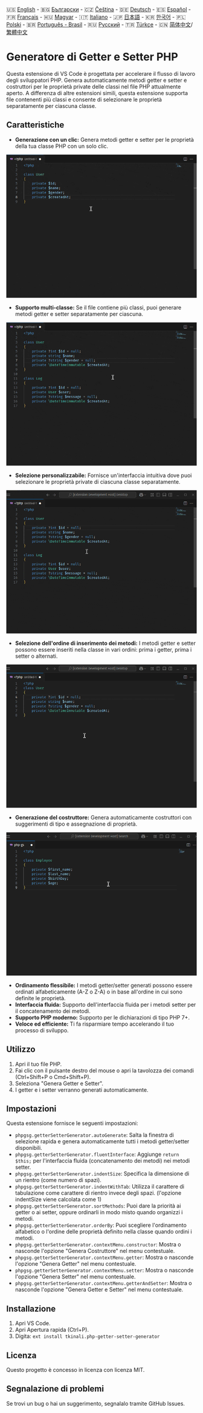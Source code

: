 🇺🇸 [English](./README.md) - 🇧🇬 [Български](./README_BG.md) - 🇨🇿 [Čeština](./README_CS.md) - 🇩🇪 [Deutsch](./README_DE.md) - 🇪🇸 [Español](./README_ES.md) - 🇫🇷 [Français](./README_FR.md) - 🇭🇺 [Magyar](./README_HU.md) - 🇮🇹 [Italiano](./README_IT.md) - 🇯🇵 [日本語](./README_JA.md) - 🇰🇷 [한국어](./README_KO.md) - 🇵🇱 [Polski](./README_PL.md) - 🇧🇷 [Português - Brasil](./README_PT-BR.md) - 🇷🇺 [Русский](./README_RU.md) - 🇹🇷 [Türkçe](./README_TR.md) - 🇨🇳 [简体中文](./README_ZH-CN.md)/[繁體中文](./README_ZH-TW.md)

# Generatore di Getter e Setter PHP

Questa estensione di VS Code è progettata per accelerare il flusso di lavoro degli sviluppatori PHP. Genera automaticamente metodi getter e setter e costruttori per le proprietà private delle classi nel file PHP attualmente aperto. A differenza di altre estensioni simili, questa estensione supporta file contenenti più classi e consente di selezionare le proprietà separatamente per ciascuna classe.

## Caratteristiche

- **Generazione con un clic:** Genera metodi getter e setter per le proprietà della tua classe PHP con un solo clic.

![Generazione con un clic](images/one-click.gif "Generazione con un clic")

- **Supporto multi-classe:** Se il file contiene più classi, puoi generare metodi getter e setter separatamente per ciascuna.

![Supporto multi-classe](images/multi-class.gif "Supporto multi-classe")

- **Selezione personalizzabile:** Fornisce un'interfaccia intuitiva dove puoi selezionare le proprietà private di ciascuna classe separatamente.

![Selezione personalizzabile](images/property-select.gif "Selezione personalizzabile")

- **Selezione dell'ordine di inserimento dei metodi:** I metodi getter e setter possono essere inseriti nella classe in vari ordini: prima i getter, prima i setter o alternati.

![Selezione dell'ordine di inserimento dei metodi](images/flexible-sort.gif "Selezione dell'ordine di inserimento dei metodi")

- **Generazione del costruttore:** Genera automaticamente costruttori con suggerimenti di tipo e assegnazione di proprietà.

![Generazione del costruttore](images/constructor.gif "Generazione del costruttore")

- **Ordinamento flessibile:** I metodi getter/setter generati possono essere ordinati alfabeticamente (A-Z o Z-A) o in base all'ordine in cui sono definite le proprietà.
- **Interfaccia fluida:** Supporto dell'interfaccia fluida per i metodi setter per il concatenamento dei metodi.
- **Supporto PHP moderno:** Supporto per le dichiarazioni di tipo PHP 7+.
- **Veloce ed efficiente:** Ti fa risparmiare tempo accelerando il tuo processo di sviluppo.

## Utilizzo

1. Apri il tuo file PHP.
2. Fai clic con il pulsante destro del mouse o apri la tavolozza dei comandi (Ctrl+Shift+P o Cmd+Shift+P).
3. Seleziona "Genera Getter e Setter".
4. I getter e i setter verranno generati automaticamente.

## Impostazioni

Questa estensione fornisce le seguenti impostazioni:

- `phpgsg.getterSetterGenerator.autoGenerate`: Salta la finestra di selezione rapida e genera automaticamente tutti i metodi getter/setter disponibili.
- `phpgsg.getterSetterGenerator.fluentInterface`: Aggiunge `return $this;` per l'interfaccia fluida (concatenamento dei metodi) nei metodi setter.
- `phpgsg.getterSetterGenerator.indentSize`: Specifica la dimensione di un rientro (come numero di spazi).
- `phpgsg.getterSetterGenerator.indentWithTab`: Utilizza il carattere di tabulazione come carattere di rientro invece degli spazi. (l'opzione indentSize viene calcolata come 1)
- `phpgsg.getterSetterGenerator.sortMethods`: Puoi dare la priorità ai getter o ai setter, oppure ordinarli in modo misto quando organizzi i metodi.
- `phpgsg.getterSetterGenerator.orderBy`: Puoi scegliere l'ordinamento alfabetico o l'ordine delle proprietà definito nella classe quando ordini i metodi.
- `phpgsg.getterSetterGenerator.contextMenu.constructor`: Mostra o nasconde l'opzione "Genera Costruttore" nel menu contestuale.
- `phpgsg.getterSetterGenerator.contextMenu.getter`: Mostra o nasconde l'opzione "Genera Getter" nel menu contestuale.
- `phpgsg.getterSetterGenerator.contextMenu.setter`: Mostra o nasconde l'opzione "Genera Setter" nel menu contestuale.
- `phpgsg.getterSetterGenerator.contextMenu.getterAndSetter`: Mostra o nasconde l'opzione "Genera Getter e Setter" nel menu contestuale.

## Installazione

1. Apri VS Code.
2. Apri Apertura rapida (Ctrl+P).
3. Digita: `ext install tkinali.php-getter-setter-generator`

## Licenza

Questo progetto è concesso in licenza con licenza MIT.

## Segnalazione di problemi

Se trovi un bug o hai un suggerimento, segnalalo tramite GitHub Issues.